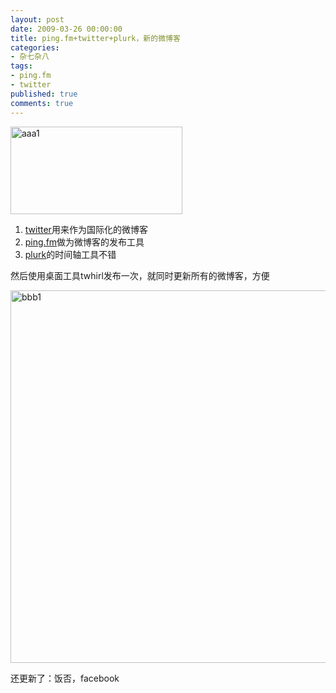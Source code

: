 ```yaml
---
layout: post
date: 2009-03-26 00:00:00
title: ping.fm+twitter+plurk，新的微博客
categories:
- 杂七杂八
tags:
- ping.fm
- twitter
published: true
comments: true
---
```

<p><img class="alignnone size-full wp-image-413" title="aaa1" src="{{site.url}}/media/2009/03/aaa1.jpg" alt="aaa1" width="275" height="140" />
<ol>
	<li><a href="http://www.twitter.com" target="_blank">twitter</a>用来作为国际化的微博客</li>
	<li><a href="http://ping.fm" target="_blank">ping.fm</a>做为微博客的发布工具</li>
	<li><a href="http://www.plurk.com" target="_blank">plurk</a>的时间轴工具不错</li>
</ol>
然后使用桌面工具twhirl发布一次，就同时更新所有的微博客，方便</p>

<p><img class="alignnone size-full wp-image-414" title="bbb1" src="{{site.url}}/media/2009/03/bbb1.jpg" alt="bbb1" width="517" height="596" /></p>

<p>还更新了：饭否，facebook</p>
